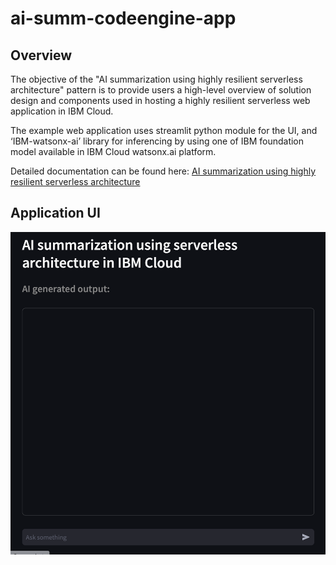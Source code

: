 # ai-summ-codeengine-app

## Overview

The objective of the "AI summarization using highly resilient serverless architecture" pattern is to provide users a high-level overview of solution design and components used in hosting a highly resilient serverless web application in IBM Cloud.

The example web application uses streamlit python module for the UI, and ‘IBM-watsonx-ai’ library for inferencing by using one of IBM foundation model available in IBM Cloud watsonx.ai platform.

Detailed documentation can be found here: [AI summarization using highly resilient serverless architecture](
https://cloud.ibm.com/docs/pattern-code-engine-ai-summary-app)

## Application UI

![App UI](images/ai-summ-ce-app-image.png)
